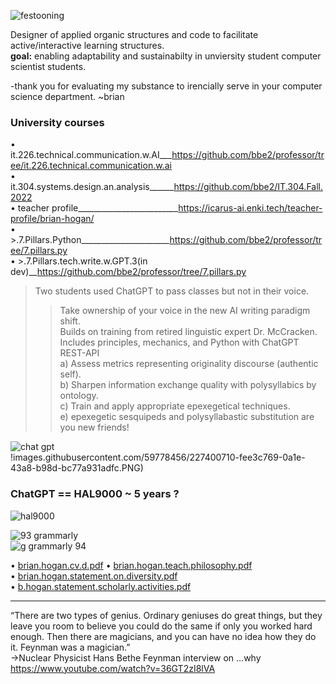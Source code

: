 ![festooning](https://user-images.githubusercontent.com/59778456/235022589-fbb23ebb-d35f-4533-b767-491e1414c652.PNG)  

Designer of applied organic structures and code to facilitate active/interactive learning structures.  
**goal:** enabling adaptability and sustainabilty in unviersity student computer scientist students.  

-thank you for evaluating my substance to irencially serve in your computer science department. ~brian  

### **University courses**  
• it.226.technical.communication.w.AI___https://github.com/bbe2/professor/tree/it.226.technical.communication.w.ai  
• it.304.systems.design.an.analysis______https://github.com/bbe2/IT.304.Fall.2022  
• teacher profile_________________________https://icarus-ai.enki.tech/teacher-profile/brian-hogan/  
• >.7.Pillars.Python______________________https://github.com/bbe2/professor/tree/7.pillars.py  
• >.7.Pillars.tech.write.w.GPT.3(in dev)__https://github.com/bbe2/professor/tree/7.pillars.py  
> Two students used ChatGPT to pass classes but not in their voice.  
>> Take ownership of your voice in the new AI writing paradigm shift.  
>> Builds on training from retired linguistic expert Dr. McCracken.  
>> Includes principles, mechanics, and Python with ChatGPT REST-API  
a) Assess metrics representing originality discourse (authentic self).  
b) Sharpen information exchange quality with polysyllabics by ontology.  
c) Train and apply appropriate epexegetical techniques.   
e) epexegetic sesquipeds and polysyllabastic substitution are you new friends!  


![chat gpt](https://user-images.githubusercontent.com/59778456/235020914-e6ef0861-d897-46f6-8451-44e32a0964e3.jpeg)  
!images.githubusercontent.com/59778456/227400710-fee3c769-0a1e-43a8-b98d-bc77a931adfc.PNG)

### ChatGPT == HAL9000 ~ 5 years ?   
![hal9000](https://user-images.githubusercontent.com/59778456/218209079-232d8f04-bb9a-4843-a6a1-d8cdf25a19fd.png)

![93 grammarly](https://user-images.githubusercontent.com/59778456/225014381-d60a46db-2e43-4f31-a58e-6e238bf13e81.PNG)  
![g grammarly 94](https://user-images.githubusercontent.com/59778456/235565287-e355ca42-bb45-4417-a30f-dcee45f84bc5.jpg)  

• [brian.hogan.cv.d.pdf](https://github.com/bbe2/professor/files/11369468/brian.hogan.cv.d.pdf)
• [brian.hogan.teach.philosophy.pdf](https://github.com/bbe2/professor/files/11175217/brian.hogan.teach.philosophy.pdf)  
• [brian.hogan.statement.on.diversity.pdf](https://github.com/bbe2/professor/files/11175219/brian.hogan.statement.on.diversity.pdf)  
• [b.hogan.statement.scholarly.activities.pdf](https://github.com/bbe2/professor/files/11175222/b.hogan.statement.scholarly.activities.pdf)  

---------------------

“There are two types of genius. Ordinary geniuses do great things, but they leave you room to believe you could do the same if only you worked hard enough.  Then there are magicians, and you can have no idea how they do it. Feynman was a magician.”  
->Nuclear Physicist Hans Bethe  Feynman interview on …why  https://www.youtube.com/watch?v=36GT2zI8lVA   


